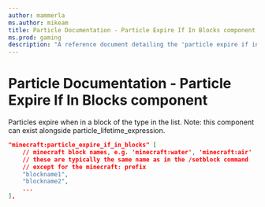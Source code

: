 ```yaml
---
author: mammerla
ms.author: mikeam
title: Particle Documentation - Particle Expire If In Blocks component
ms.prod: gaming
description: "A reference document detailing the 'particle expire if in blocks' particle component"
---
```


# Particle Documentation - Particle Expire If In Blocks component

Particles expire when in a block of the type in the list. Note: this component can exist alongside particle_lifetime_expression.

```json
"minecraft:particle_expire_if_in_blocks" [
    // minecraft block names, e.g. 'minecraft:water', 'minecraft:air'
    // these are typically the same name as in the /setblock command
    // except for the minecraft: prefix
    "blockname1",
    "blockname2",
    ...
],
```
